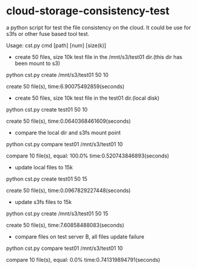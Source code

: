 cloud-storage-consistency-test
==============================

a python script for test the file consistency on the cloud. It could be use for s3fs or other fuse based tool test.

Usage: cst.py cmd [path] [num] [size(k)]

* create 50 files, size 10k test file in the /mnt/s3/test01 dir.(this dir has been mount to s3)

python cst.py create /mnt/s3/test01 50 10

create 50 file(s), time:6.90075492859(seconds)

* create 50 files, size 10k test file in the test01 dir.(local disk)

python cst.py create test01 50 10

create 50 file(s), time:0.0640368461609(seconds)

* compare the local dir and s3fs mount point

python cst.py compare test01 /mnt/s3/test01 10

compare 10 file(s), equal: 100.0% time:0.520743846893(seconds)

* update local files to 15k

python cst.py create test01 50 15 

create 50 file(s), time:0.0967829227448(seconds)

* update s3fs files to 15k

python cst.py create /mnt/s3/test01 50 15

create 50 file(s), time:7.60858488083(seconds)

* compare files on test server B, all files update failure

python cst.py compare test01 /mnt/s3/test01 10

compare 10 file(s), equal: 0.0% time:0.741319894791(seconds)


